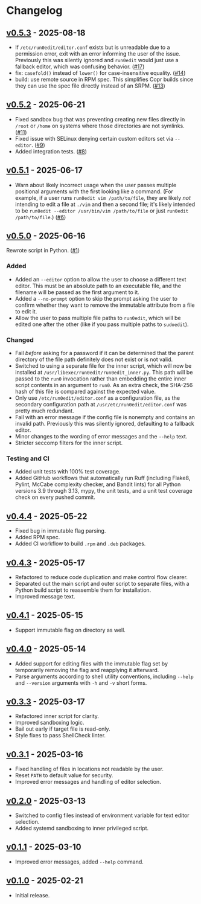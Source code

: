 # Changelog

## [v0.5.3] - 2025-08-18

- If `/etc/run0edit/editor.conf` exists but is unreadable due to a permission
  error, exit with an error informing the user of the issue. Previously this was
  silently ignored and `run0edit` would just use a fallback editor, which was
  confusing behavior. ([#17](https://github.com/HastD/run0edit/pull/17))
- fix: `casefold()` instead of `lower()` for case-insensitive equality.
  ([#14](https://github.com/HastD/run0edit/pull/14))
- build: use remote source in RPM spec. This simplifies Copr builds since they
  can use the spec file directly instead of an SRPM.
  ([#13](https://github.com/HastD/run0edit/pull/13))

## [v0.5.2] - 2025-06-21

- Fixed sandbox bug that was preventing creating new files directly in `/root`
  or `/home` on systems where those directories are not symlinks.
  ([#11](https://github.com/HastD/run0edit/pull/11))
- Fixed issue with SELinux denying certain custom editors set via `--editor`.
  ([#9](https://github.com/HastD/run0edit/pull/9))
- Added integration tests. ([#8](https://github.com/HastD/run0edit/pull/8))

## [v0.5.1] - 2025-06-17

- Warn about likely incorrect usage when the user passes multiple positional
  arguments with the first looking like a command. (For example, if a user runs
  `run0edit vim /path/to/file`, they are likely _not_ intending to edit a file
  at `./vim` and then a second file; it's likely intended to be
  `run0edit --editor /usr/bin/vim /path/to/file` or just
  `run0edit /path/to/file`.) ([#6](https://github.com/HastD/run0edit/pull/6))

## [v0.5.0] - 2025-06-16

Rewrote script in Python. ([#1](https://github.com/HastD/run0edit/pull/1))

### Added

- Added an `--editor` option to allow the user to choose a different text
  editor. This must be an absolute path to an executable file, and the filename
  will be passed as the first argument to it.
- Added a `--no-prompt` option to skip the prompt asking the user to confirm
  whether they want to remove the immutable attribute from a file to edit it.
- Allow the user to pass multiple file paths to `run0edit`, which will be edited
  one after the other (like if you pass multiple paths to `sudoedit`).

### Changed

- Fail _before_ asking for a password if it can be determined that the parent
  directory of the file path definitely does not exist or is not valid.
- Switched to using a separate file for the inner script, which will now be
  installed at `/usr/libexec/run0edit/run0edit_inner.py`. This path will be
  passed to the `run0` invocation rather than embedding the entire inner script
  contents in an argument to `run0`. As an extra check, the SHA-256 hash of this
  file is compared against the expected value.
- Only use `/etc/run0edit/editor.conf` as a configuration file, as the secondary
  configuration path at `/usr/etc/run0edit/editor.conf` was pretty much
  redundant.
- Fail with an error message if the config file is nonempty and contains an
  invalid path. Previously this was silently ignored, defaulting to a fallback
  editor.
- Minor changes to the wording of error messages and the `--help` text.
- Stricter seccomp filters for the inner script.

### Testing and CI

- Added unit tests with 100% test coverage.
- Added GitHub workflows that automatically run Ruff (including Flake8, Pylint,
  McCabe complexity checker, and Bandit lints) for all Python versions 3.9
  through 3.13, mypy, the unit tests, and a unit test coverage check on every
  pushed commit.

## [v0.4.4] - 2025-05-22

- Fixed bug in immutable flag parsing.
- Added RPM spec.
- Added CI workflow to build `.rpm` and `.deb` packages.

## [v0.4.3] - 2025-05-17

- Refactored to reduce code duplication and make control flow clearer.
- Separated out the main script and outer script to separate files, with a
  Python build script to reassemble them for installation.
- Improved message text.

## [v0.4.1] - 2025-05-15

- Support immutable flag on directory as well.

## [v0.4.0] - 2025-05-14

- Added support for editing files with the immutable flag set by temporarily
  removing the flag and reapplying it afterward.
- Parse arguments according to shell utility conventions, including `--help` and
  `--version` arguments with `-h` and `-v` short forms.

## [v0.3.3] - 2025-03-17

- Refactored inner script for clarity.
- Improved sandboxing logic.
- Bail out early if target file is read-only.
- Style fixes to pass ShellCheck linter.

## [v0.3.1] - 2025-03-16

- Fixed handling of files in locations not readable by the user.
- Reset `PATH` to default value for security.
- Improved error messages and handling of editor selection.

## [v0.2.0] - 2025-03-13

- Switched to config files instead of environment variable for text editor
  selection.
- Added systemd sandboxing to inner privileged script.

## [v0.1.1] - 2025-03-10

- Improved error messages, added `--help` command.

## [v0.1.0] - 2025-02-21

- Initial release.

[v0.5.3]: https://github.com/HastD/run0edit/compare/v0.5.2...v0.5.3
[v0.5.2]: https://github.com/HastD/run0edit/compare/v0.5.1...v0.5.2
[v0.5.1]: https://github.com/HastD/run0edit/compare/v0.5.0...v0.5.1
[v0.5.0]: https://github.com/HastD/run0edit/compare/v0.4.4...v0.5.0
[v0.4.4]: https://github.com/HastD/run0edit/compare/v0.4.3...v0.4.4
[v0.4.3]: https://github.com/HastD/run0edit/compare/v0.4.1...v0.4.3
[v0.4.1]: https://github.com/HastD/run0edit/compare/v0.4.0...v0.4.1
[v0.4.0]: https://github.com/HastD/run0edit/compare/v0.3.3...v0.4.0
[v0.3.3]: https://github.com/HastD/run0edit/compare/v0.3.1...v0.3.3
[v0.3.1]: https://github.com/HastD/run0edit/compare/v0.2.0...v0.3.1
[v0.2.0]: https://github.com/HastD/run0edit/compare/v0.1.1...v0.2.0
[v0.1.1]: https://github.com/HastD/run0edit/compare/v0.1.0...v0.1.1
[v0.1.0]: https://github.com/HastD/run0edit/releases/tag/v0.1.0
